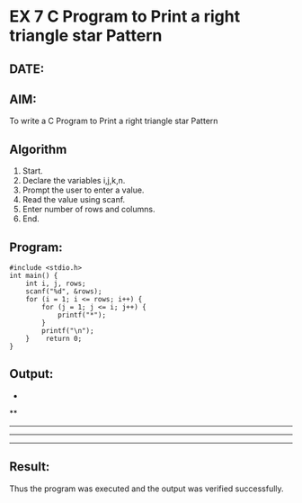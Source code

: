 # EX 7 C Program to Print a right triangle star Pattern
## DATE:
## AIM:
To write a C Program to Print a right triangle star Pattern

## Algorithm
1. Start. 
2. Declare the variables i,j,k,n. 
3. Prompt the user to enter a value. 
4. Read the value using scanf. 
5. Enter number of rows and columns. 
6. End.

## Program:
```
#include <stdio.h> 
int main() { 
    int i, j, rows; 
    scanf("%d", &rows); 
    for (i = 1; i <= rows; i++) { 
        for (j = 1; j <= i; j++) { 
            printf("*"); 
        } 
        printf("\n"); 
    }    return 0; 
}
```

## Output:
*
**
***
****
*****


## Result:
Thus the program was executed and the output was verified successfully.
